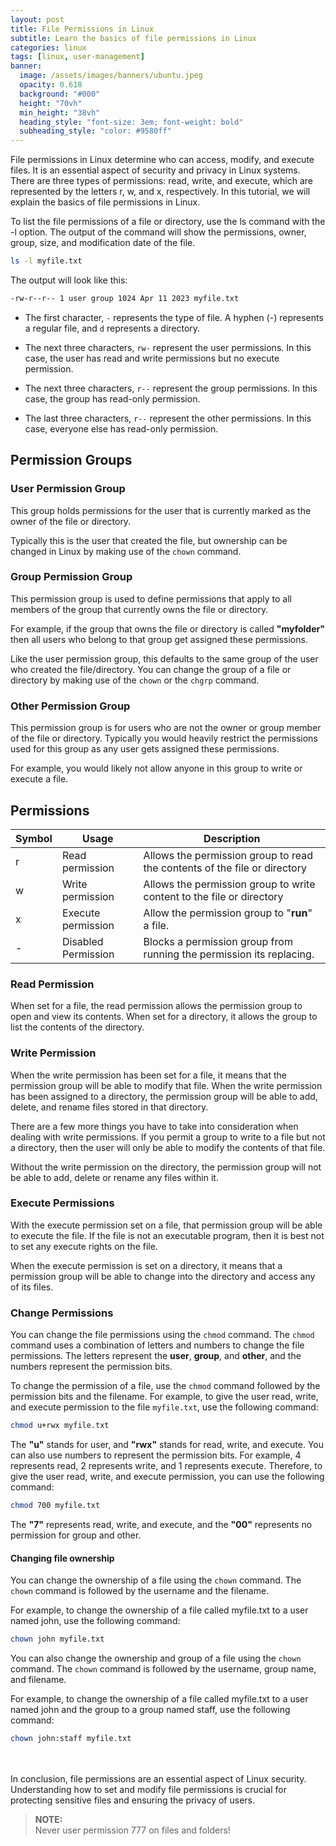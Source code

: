 ```yaml
---
layout: post
title: File Permissions in Linux
subtitle: Learn the basics of file permissions in Linux
categories: linux
tags: [linux, user-management]
banner:
  image: /assets/images/banners/ubuntu.jpeg
  opacity: 0.618
  background: "#000"
  height: "70vh"
  min_height: "38vh"
  heading_style: "font-size: 3em; font-weight: bold"
  subheading_style: "color: #9580ff"
---
```


File permissions in Linux determine who can access, modify, and execute files. It is an essential aspect of security and privacy in Linux systems. There are three types of permissions: read, write, and execute, which are represented by the letters r, w, and x, respectively. In this tutorial, we will explain the basics of file permissions in Linux.

To list the file permissions of a file or directory, use the ls command with the -l option. The output of the command will show the permissions, owner, group, size, and modification date of the file.
```bash
ls -l myfile.txt
```
The output will look like this:
```bash
-rw-r--r-- 1 user group 1024 Apr 11 2023 myfile.txt
``` 
* The first character, ```-``` represents the type of file. A hyphen (-) represents a regular file, and ```d``` represents a directory.

* The next three characters, ```rw-``` represent the user permissions. In this case, the user has read and write permissions but no execute permission.

* The next three characters, ```r--``` represent the group permissions. In this case, the group has read-only permission.

* The last three characters, ```r--``` represent the other permissions. In this case, everyone else has read-only permission.





## Permission Groups
### User Permission Group
This group holds permissions for the user that is currently marked as the owner of the file or directory.

Typically this is the user that created the file, but ownership can be changed in Linux by making use of the ```chown``` command.


### Group Permission Group
This permission group is used to define permissions that apply to all members of the group that currently owns the file or directory.

For example, if the group that owns the file or directory is called **"myfolder"** then all users who belong to that group get assigned these permissions.

Like the user permission group, this defaults to the same group of the user who created the file/directory. You can change the group of a file or directory by making use of the ```chown``` or the ```chgrp``` command.

### Other Permission Group
This permission group is for users who are not the owner or group member of the file or directory. Typically you would heavily restrict the permissions used for this group as any user gets assigned these permissions.

For example, you would likely not allow anyone in this group to write or execute a file.


## Permissions

| Symbol | Usage | Description |
|--------|-------|-------------|
|   r	 | Read permission |	Allows the permission group to read the contents of the file or directory |
|   w	| Write permission   |	Allows the permission group to write content to the file or directory |
|   x	| Execute permission |	Allow the permission group to "**run**" a file. |
|   -	|  Disabled Permission|	Blocks a permission group from running the permission its replacing. |


### Read Permission
When set for a file, the read permission allows the permission group to open and view its contents. When set for a directory, it allows the group to list the contents of the directory.

### Write Permission
When the write permission has been set for a file, it means that the permission group will be able to modify that file. When the write permission has been assigned to a directory, the permission group will be able to add, delete, and rename files stored in that directory.

There are a few more things you have to take into consideration when dealing with write permissions. If you permit a group to write to a file but not a directory, then the user will only be able to modify the contents of that file.

Without the write permission on the directory, the permission group will not be able to add, delete or rename any files within it.

### Execute Permissions
With the execute permission set on a file, that permission group will be able to execute the file. If the file is not an executable program, then it is best not to set any execute rights on the file.

When the execute permission is set on a directory, it means that a permission group will be able to change into the directory and access any of its files.


### Change Permissions
You can change the file permissions using the ```chmod``` command. The ```chmod``` command uses a combination of letters and numbers to change the file permissions. The letters represent the **user**, **group**, and **other**, and the numbers represent the permission bits.

To change the permission of a file, use the ```chmod``` command followed by the permission bits and the filename. For example, to give the user read, write, and execute permission to the file ```myfile.txt```, use the following command:
```bash
chmod u+rwx myfile.txt
``` 

The **"u"** stands for user, and **"rwx"** stands for read, write, and execute. You can also use numbers to represent the permission bits. For example, 4 represents read, 2 represents write, and 1 represents execute. Therefore, to give the user read, write, and execute permission, you can use the following command:
```bash
chmod 700 myfile.txt
```
The **"7"** represents read, write, and execute, and the **"00"** represents no permission for group and other.


#### Changing file ownership
You can change the ownership of a file using the ```chown``` command. The ```chown``` command is followed by the username and the filename.

For example, to change the ownership of a file called myfile.txt to a user named john, use the following command:
```bash
chown john myfile.txt
```

You can also change the ownership and group of a file using the ```chown``` command. The ```chown``` command is followed by the username, group name, and filename.

For example, to change the ownership of a file called myfile.txt to a user named john and the group to a group named staff, use the following command:
```bash
chown john:staff myfile.txt
```
<br />
<br />
In conclusion, file permissions are an essential aspect of Linux security. Understanding how to set and modify file permissions is crucial for protecting sensitive files and ensuring the privacy of users.

> **NOTE:**<br />
> Never user permission 777 on files and folders!

